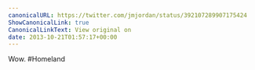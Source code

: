 ```yaml
---
canonicalURL: https://twitter.com/jmjordan/status/392107289907175424
ShowCanonicalLink: true
CanonicalLinkText: View original on
date: 2013-10-21T01:57:17+00:00
---
```

Wow. #Homeland